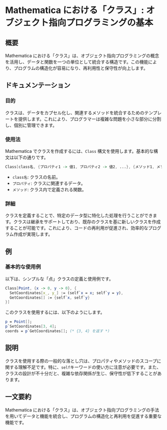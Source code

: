 <!--
Meta Description: # Mathematica における「クラス」: オブジェクト指向プログラミングの基本 ## 概要 Mathematica における「クラス」は、オブジェクト指向プログラミングの概念を活用し、データと関数を一つの単位として統合する構造です。この機能により、プログラムの構造化が容易になり、再利用性と保...
Meta Keywords: mathematica, self, における, クラス, class
-->

# Mathematica における「クラス」: オブジェクト指向プログラミングの基本

## 概要
Mathematica における「クラス」は、オブジェクト指向プログラミングの概念を活用し、データと関数を一つの単位として統合する構造です。この機能により、プログラムの構造化が容易になり、再利用性と保守性が向上します。

## ドキュメンテーション
### 目的
クラスは、データをカプセル化し、関連するメソッドを統合するためのテンプレートを提供します。これにより、プログラマーは複雑な問題を小さな部分に分割し、個別に管理できます。

### 使用法
Mathematica でクラスを作成するには、`Class` 構文を使用します。基本的な構文は以下の通りです。

```mathematica
Class[class名, {プロパティ1 -> 値1, プロパティ2 -> 値2, ...}, {メソッド1, メソッド2, ...}]
```

- `class名`: クラスの名前。
- `プロパティ`: クラスに関連するデータ。
- `メソッド`: クラス内で定義される関数。

### 詳細
クラスを定義することで、特定のデータ型に特化した処理を行うことができます。クラスは継承をサポートしており、既存のクラスを基に新しいクラスを作成することが可能です。これにより、コードの再利用が促進され、効率的なプログラム作成が実現します。

## 例
### 基本的な使用例

以下は、シンプルな「点」クラスの定義と使用例です。

```mathematica
Class[Point, {x -> 0, y -> 0}, {
  SetCoordinates[x_, y_] := (self`x = x; self`y = y),
  GetCoordinates[] := {self`x, self`y}
}]
```

このクラスを使用するには、以下のようにします。

```mathematica
p = Point[];
p`SetCoordinates[3, 4];
coords = p`GetCoordinates[]; (* {3, 4} を返す *)
```

## 説明
クラスを使用する際の一般的な落とし穴は、プロパティやメソッドのスコープに関する理解不足です。特に、`self`キーワードの使い方に注意が必要です。また、クラスの設計が不十分だと、複雑な依存関係が生じ、保守性が低下することがあります。

## 一文要約
Mathematica における「クラス」は、オブジェクト指向プログラミングの手法を用いてデータと機能を統合し、プログラムの構造化と再利用を促進する重要な機能です。